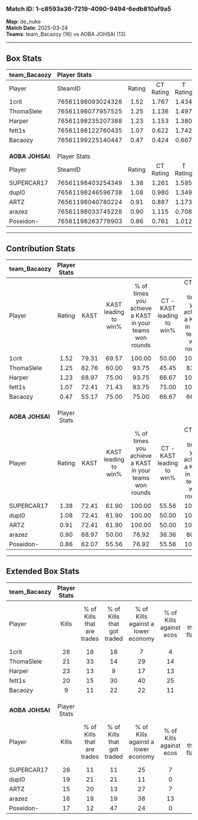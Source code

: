 ### Match ID: 1-c8593a36-7219-4090-9494-6edb810af9a5  
**Map**: de_nuke  
**Match Date**: 2025-03-24  
**Teams**: team_Bacaozy (16) vs AOBA JOHSAI (13)  

---  

## Box Stats  

| **team_Bacaozy** | Player Stats      |        |           |          |       |       |       |         |        |      |     |
| :- | :- | :-: | :-: | :-: | :-: | :-: | :-: | :-: | :-: | :-: | :-: |
| Player           | SteamID           | Rating | CT Rating | T Rating | KAST  |  ADR  | Kills | Assists | Deaths | K/D  | HS% |
| 1crit            | 76561198093024328 |  1.52  |   1.767   |  1.434   | 79.31 | 105.1 |  28   |    5    |   17   | 1.65 | 64  |
| ThomaSlele       | 76561198077957525 |  1.25  |   1.136   |  1.497   | 82.76 | 72.6  |  21   |    7    |   16   | 1.31 | 66  |
| Harper           | 76561198235207388 |  1.23  |   1.153   |  1.380   | 68.97 | 83.9  |  23   |    8    |   17   | 1.35 | 65  |
| fett1s           | 76561198122760435 |  1.07  |   0.622   |  1.742   | 72.41 | 87.8  |  20   |    8    |   23   | 0.87 | 50  |
| Bacaozy          | 76561199225140447 |  0.47  |   0.424   |  0.667   | 55.17 | 39.0  |   9   |    6    |   22   | 0.41 | 66  |
|                  |                   |        |           |          |       |       |       |         |        |      |     |
|                  |                   |        |           |          |       |       |       |         |        |      |     |
|                  |                   |        |           |          |       |       |       |         |        |      |     |
| **AOBA JOHSAI**  | Player Stats      |        |           |          |       |       |       |         |        |      |     |
| Player           | SteamID           | Rating | CT Rating | T Rating | KAST  |  ADR  | Kills | Assists | Deaths | K/D  | HS% |
| SUPERCAR17       | 76561198403254349 |  1.38  |   1.261   |  1.585   | 72.41 | 103.8 |  28   |    7    |   22   | 1.27 | 57  |
| dupl0            | 76561198246596738 |  1.08  |   0.980   |  1.349   | 72.41 | 70.5  |  19   |    8    |   18   | 1.06 | 52  |
| ARTZ             | 76561198040780224 |  0.91  |   0.887   |  1.173   | 72.41 | 67.1  |  15   |    8    |   20   | 0.75 | 46  |
| arazez           | 76561198033745228 |  0.90  |   1.115   |  0.708   | 68.97 | 64.4  |  16   |   10    |   21   | 0.76 | 31  |
| Poseidon-        | 76561198263778903 |  0.86  |   0.761   |  1.012   | 62.07 | 60.3  |  17   |    5    |   20   | 0.85 | 47  |
---  

## Contribution Stats  

| **team_Bacaozy** | Player Stats |       |                      |                                                        |                           |                                                             |                          |                                                            |
| :- | :-: | :-: | :-: | :-: | :-: | :-: | :-: | :-: |
| Player           |    Rating    | KAST  | KAST leading to win% | % of times you achieve a KAST in your teams won rounds | CT - KAST leading to win% | CT - % of times you achieve a KAST in your teams won rounds | T - KAST leading to win% | T - % of times you achieve a KAST in your teams won rounds |
| 1crit            |     1.52     | 79.31 |        69.57         |                         100.00                         |           50.00           |                           100.00                            |          90.91           |                           100.00                           |
| ThomaSlele       |     1.25     | 82.76 |        60.00         |                         93.75                          |           45.45           |                            83.33                            |          71.43           |                           100.00                           |
| Harper           |     1.23     | 68.97 |        75.00         |                         93.75                          |           66.67           |                           100.00                            |          81.82           |                           90.00                            |
| fett1s           |     1.07     | 72.41 |        71.43         |                         93.75                          |           75.00           |                           100.00                            |          69.23           |                           90.00                            |
| Bacaozy          |     0.47     | 55.17 |        75.00         |                         75.00                          |           66.67           |                            66.67                            |          80.00           |                           80.00                            |
|                  |              |       |                      |                                                        |                           |                                                             |                          |                                                            |
|                  |              |       |                      |                                                        |                           |                                                             |                          |                                                            |
|                  |              |       |                      |                                                        |                           |                                                             |                          |                                                            |
| **AOBA JOHSAI**  | Player Stats |       |                      |                                                        |                           |                                                             |                          |                                                            |
| Player           |    Rating    | KAST  | KAST leading to win% | % of times you achieve a KAST in your teams won rounds | CT - KAST leading to win% | CT - % of times you achieve a KAST in your teams won rounds | T - KAST leading to win% | T - % of times you achieve a KAST in your teams won rounds |
| SUPERCAR17       |     1.38     | 72.41 |        61.90         |                         100.00                         |           55.56           |                           100.00                            |          66.67           |                           100.00                           |
| dupl0            |     1.08     | 72.41 |        61.90         |                         100.00                         |           50.00           |                           100.00                            |          72.73           |                           100.00                           |
| ARTZ             |     0.91     | 72.41 |        61.90         |                         100.00                         |           50.00           |                           100.00                            |          72.73           |                           100.00                           |
| arazez           |     0.90     | 68.97 |        50.00         |                         76.92                          |           36.36           |                            80.00                            |          66.67           |                           75.00                            |
| Poseidon-        |     0.86     | 62.07 |        55.56         |                         76.92                          |           55.56           |                           100.00                            |          55.56           |                           62.50                            |
---  

## Extended Box Stats  

| **team_Bacaozy** | Player Stats |                            |                            |                                    |                         |                              |                                 |        |                             |                                     |                          |                               |                            |
| :- | :-: | :-: | :-: | :-: | :-: | :-: | :-: | :-: | :-: | :-: | :-: | :-: | :-: |
| Player           |    Kills     | % of Kills that are trades | % of Kills that got traded | % of Kills against a lower economy | % of Kills against ecos | % of Kills that are flawless | % of Kills that are close duels | Deaths | % of Deaths that get traded | % of Deaths against a lower economy | % of Deaths against ecos | % of Deaths that are flawless | % of Deaths that are close |
| 1crit            |      28      |             18             |             18             |                 7                  |            4            |              71              |                0                |   17   |             24              |                  6                  |            0             |              53               |             18             |
| ThomaSlele       |      21      |             33             |             14             |                 29                 |           14            |              48              |               14                |   16   |             13              |                  0                  |            0             |              56               |             0              |
| Harper           |      23      |             13             |             9              |                 17                 |           13            |              70              |                0                |   17   |             12              |                 12                  |            0             |              71               |             6              |
| fett1s           |      20      |             15             |             30             |                 40                 |           25            |              50              |               10                |   23   |             35              |                 13                  |            9             |              61               |             17             |
| Bacaozy          |      9       |             11             |             22             |                 22                 |           11            |              67              |                0                |   22   |             18              |                  9                  |            9             |              82               |             5              |
|                  |              |                            |                            |                                    |                         |                              |                                 |        |                             |                                     |                          |                               |                            |
|                  |              |                            |                            |                                    |                         |                              |                                 |        |                             |                                     |                          |                               |                            |
|                  |              |                            |                            |                                    |                         |                              |                                 |        |                             |                                     |                          |                               |                            |
| **AOBA JOHSAI**  | Player Stats |                            |                            |                                    |                         |                              |                                 |        |                             |                                     |                          |                               |                            |
| Player           |    Kills     | % of Kills that are trades | % of Kills that got traded | % of Kills against a lower economy | % of Kills against ecos | % of Kills that are flawless | % of Kills that are close duels | Deaths | % of Deaths that get traded | % of Deaths against a lower economy | % of Deaths against ecos | % of Deaths that are flawless | % of Deaths that are close |
| SUPERCAR17       |      28      |             11             |             11             |                 25                 |            7            |              61              |               21                |   22   |             14              |                 18                  |            5             |              68               |             9              |
| dupl0            |      19      |             21             |             21             |                 11                 |            0            |              84              |                5                |   18   |             28              |                 17                  |            6             |              72               |             6              |
| ARTZ             |      15      |             20             |             13             |                 27                 |            7            |              67              |                7                |   20   |             30              |                 10                  |            0             |              35               |             10             |
| arazez           |      16      |             19             |             19             |                 38                 |           13            |              56              |                6                |   21   |             10              |                 19                  |            5             |              86               |             0              |
| Poseidon-        |      17      |             12             |             47             |                 24                 |            0            |              53              |                0                |   20   |             10              |                 15                  |            5             |              65               |             0              |
